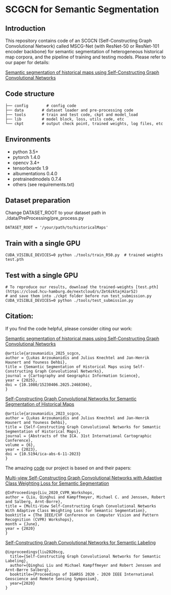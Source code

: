# SCGCN for Semantic Segmentation
## Introduction
This repository contains code of an SCGCN (Self-Constructing Graph Convolutional Network) called MSCG-Net (with ResNet-50 or ResNet-101 encoder backbone) for semantic segmentation of heterogeneous historical map corpora, and the pipeline of training and testing models. Please refer to our paper for details: 

[Semantic segmentation of historical maps using Self-Constructing Graph Convolutional Networks](https://doi.org/10.1080/15230406.2025.2468304)

## Code structure

```
├── config	      # config code
├── data		# dataset loader and pre-processing code
├── tools		# train and test code, ckpt and model_load
├── lib			# model block, loss, utils code, etc
└── ckpt 		# output check point, trained weights, log files, etc

```

## Environments

- python 3.5+
- pytorch 1.4.0
- opencv 3.4+
- tensorboardx 1.9
- albumentations 0.4.0
- pretrainedmodels 0.7.4
- others (see requirements.txt)

## Dataset preparation

Change DATASET_ROOT to your dataset path in ./data/PreProcessing/pre_process.py
```
DATASET_ROOT = '/your/path/to/historicalMaps'
```


## Train with a single GPU

```
CUDA_VISIBLE_DEVICES=0 python ./tools/train_R50.py  # trained weights test.pth
```

## Test with a single GPU

```
# To reproduce our results, download the trained-weights [test.pth](https://cloud.hcu-hamburg.de/nextcloud/s/Zet6zktajHzar52)
# and save them into ./ckpt folder before run test_submission.py
CUDA_VISIBLE_DEVICES=0 python ./tools/test_submission.py
```

## Citation: 
If you find the code helpful, please consider citing our work:

[Semantic segmentation of historical maps using Self-Constructing Graph Convolutional Networks](https://doi.org/10.1080/15230406.2025.2468304)
```
@article{arzoumanidis_2025_scgcn,
author = {Lukas Arzoumanidis and Julius Knechtel and Jan-Henrik Haunert and Youness Dehbi},
title = {Semantic Segmentation of Historical Maps using Self-Constructing Graph Convolutional Networks},
journal = {Cartography and Geographic Information Science},
year = {2025},
doi = {10.1080/15230406.2025.2468304},
}
```

[Self-Constructing Graph Convolutional Networks for Semantic Segmentation of Historical Maps](https://ica-abs.copernicus.org/articles/6/11/2023/)
```
@article{arzoumanidis_2023_scgcn,
author = {Lukas Arzoumanidis and Julius Knechtel and Jan-Henrik Haunert and Youness Dehbi},
title = {Self-Constructing Graph Convolutional Networks for Semantic Segmentation of Historical Maps},
journal = {Abstracts of the ICA. 31st International Cartographic Conference},
volume = {6},
year = {2023},
doi = {10.5194/ica-abs-6-11-2023}
}
```

The amazing [code](https://github.com/samleoqh/MSCG-Net) our project is based on and their papers:

[Multi-view Self-Constructing Graph Convolutional Networks with Adaptive Class Weighting Loss for Semantic Segmentation](http://openaccess.thecvf.com/content_CVPRW_2020/papers/w5/Liu_Multi-View_Self-Constructing_Graph_Convolutional_Networks_With_Adaptive_Class_Weighting_Loss_CVPRW_2020_paper.pdf)

```
@InProceedings{Liu_2020_CVPR_Workshops,
author = {Liu, Qinghui and Kampffmeyer, Michael C. and Jenssen, Robert and Salberg, Arnt-Borre},
title = {Multi-View Self-Constructing Graph Convolutional Networks With Adaptive Class Weighting Loss for Semantic Segmentation},
booktitle = {The IEEE/CVF Conference on Computer Vision and Pattern Recognition (CVPR) Workshops},
month = {June},
year = {2020}
}
```
[Self-Constructing Graph Convolutional Networks for Semantic Labeling](https://arxiv.org/pdf/2003.06932)
```
@inproceedings{liu2020scg,
  title={Self-Constructing Graph Convolutional Networks for Semantic Labeling},
  author={Qinghui Liu and Michael Kampffmeyer and Robert Jenssen and Arnt-Børre Salberg},
  booktitle={Proceedings of IGARSS 2020 - 2020 IEEE International Geoscience and Remote Sensing Symposium},
  year={2020}
}
```
